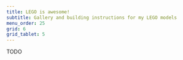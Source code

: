 ```yaml
---
title: LEGO is awesome!
subtitle: Gallery and building instructions for my LEGO models
menu_order: 25
grid: 6
grid_tablet: 5
---
```


TODO
